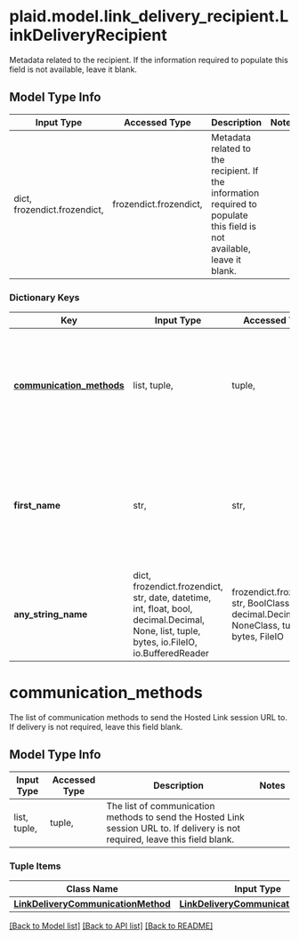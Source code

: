 # plaid.model.link_delivery_recipient.LinkDeliveryRecipient

Metadata related to the recipient. If the information required to populate this field is not available, leave it blank.

## Model Type Info
Input Type | Accessed Type | Description | Notes
------------ | ------------- | ------------- | -------------
dict, frozendict.frozendict,  | frozendict.frozendict,  | Metadata related to the recipient. If the information required to populate this field is not available, leave it blank. | 

### Dictionary Keys
Key | Input Type | Accessed Type | Description | Notes
------------ | ------------- | ------------- | ------------- | -------------
**[communication_methods](#communication_methods)** | list, tuple,  | tuple,  | The list of communication methods to send the Hosted Link session URL to. If delivery is not required, leave this field blank. | [optional] 
**first_name** | str,  | str,  | First name of the recipient. Will be used in the body of the email / text (if configured). If this information is not available, leave this field blank. | [optional] 
**any_string_name** | dict, frozendict.frozendict, str, date, datetime, int, float, bool, decimal.Decimal, None, list, tuple, bytes, io.FileIO, io.BufferedReader | frozendict.frozendict, str, BoolClass, decimal.Decimal, NoneClass, tuple, bytes, FileIO | any string name can be used but the value must be the correct type | [optional]

# communication_methods

The list of communication methods to send the Hosted Link session URL to. If delivery is not required, leave this field blank.

## Model Type Info
Input Type | Accessed Type | Description | Notes
------------ | ------------- | ------------- | -------------
list, tuple,  | tuple,  | The list of communication methods to send the Hosted Link session URL to. If delivery is not required, leave this field blank. | 

### Tuple Items
Class Name | Input Type | Accessed Type | Description | Notes
------------- | ------------- | ------------- | ------------- | -------------
[**LinkDeliveryCommunicationMethod**](LinkDeliveryCommunicationMethod.md) | [**LinkDeliveryCommunicationMethod**](LinkDeliveryCommunicationMethod.md) | [**LinkDeliveryCommunicationMethod**](LinkDeliveryCommunicationMethod.md) |  | 

[[Back to Model list]](../../README.md#documentation-for-models) [[Back to API list]](../../README.md#documentation-for-api-endpoints) [[Back to README]](../../README.md)

